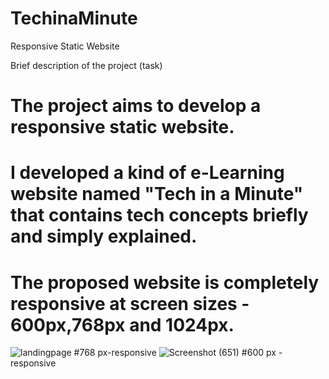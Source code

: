 # TechinaMinute
Responsive Static Website

Brief description of the project (task)
# The project aims to develop a responsive static website.
# I developed a kind of e-Learning website named "Tech in a Minute" that contains tech concepts briefly and simply explained.
# The proposed website is completely responsive at screen sizes - 600px,768px and 1024px.
![landingpage](https://github.com/keerthana0109v/TechinaMinute/assets/140523450/f089522b-c244-493c-8f64-a4c6d9f5db26)
#768 px-responsive
![Screenshot (651)](https://github.com/keerthana0109v/TechinaMinute/assets/140523450/9c0a280b-36b0-45f7-8fbd-6ef24145333c)
#600 px -responsive
